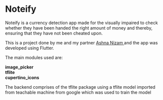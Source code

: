 # Noteify
Noteify is a currency detection app made for the visually impaired to check whether they have been handed the right amount of money and thereby, ensuring that they have not been cheated upon.

This is a project done by me and my partner <a href= "https://github.com/Ashniz24"> Ashna Nizam </a> and the app was developed using Flutter.

The main modules used are:

**image_picker** <br>
**tflite** <br>
**cupertino_icons**

The backend comprises of the tflite package using a tflite model imported from teachable machine from google which was used to train the model
